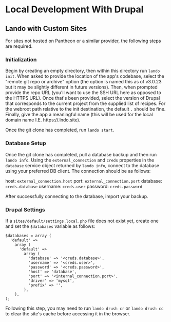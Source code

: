 # Local Development With Drupal

## Lando with Custom Sites

For sites not hosted on Pantheon or a similar provider, the following steps are required.

### Initialization

Begin by creating an empty directory, then within this directory run `lando init`. When asked to provide the location of the app's codebase, select the "remote git repo or archive" option (the option is named this as of v3.0.23 but it may be slightly different in future versions). Then, when prompted provide the repo URL (you'll want to use the SSH URL here as opposed to the HTTPS URL). Once that's been provided, select the version of Drupal that corresponds to the current project from the supplied list of recipes. For the webroot path relative to the init destination, the default `.` should be fine. Finally, give the app a meaningful name (this will be used for the local domain name I.E. https://<app-name>.lndo.site).

Once the git clone has completed, run `lando start`.

### Database Setup

Once the git clone has completed, pull a database backup and then run `lando info`. Using the `external_connection` and `creds` properties in the `database` service object returned by `lando info`, connect to the database using your preferred DB client. The connection should be as follows:

host: `external_connection.host`
port: `external_connection.port`
database: `creds.database`
username: `creds.user`
password: `creds.password`

After successfully connecting to the database, import your backup.

### Drupal Settings

If a `sites/default/settings.local.php` file does not exist yet, create one and set the `$databases` variable as follows:

```
$databases = array (
  'default' =>
    array (
      'default' =>
        array (
          'database' => '<creds.database>',
          'username' => '<creds.user>',
          'password' => '<creds.password>',
          'host' => 'database',
          'port' => '<internal_connection.port>',
          'driver' => 'mysql',
          'prefix' => '',
        ),
    ),
);
```

Following this step, you may need to run `lando drush cr` or `lando drush cc` to clear the site's cache before accessing it in the browser.
